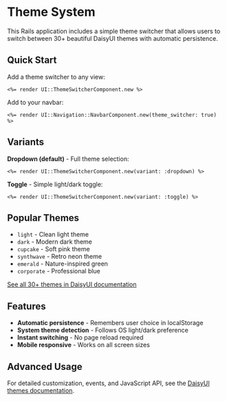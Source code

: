 # Theme System

This Rails application includes a simple theme switcher that allows users to switch between 30+ beautiful DaisyUI themes with automatic persistence.

## Quick Start

Add a theme switcher to any view:

```erb
<%= render UI::ThemeSwitcherComponent.new %>
```

Add to your navbar:
```erb
<%= render UI::Navigation::NavbarComponent.new(theme_switcher: true) %>
```

## Variants

**Dropdown (default)** - Full theme selection:
```erb
<%= render UI::ThemeSwitcherComponent.new(variant: :dropdown) %>
```

**Toggle** - Simple light/dark toggle:
```erb
<%= render UI::ThemeSwitcherComponent.new(variant: :toggle) %>
```

## Popular Themes

- `light` - Clean light theme
- `dark` - Modern dark theme  
- `cupcake` - Soft pink theme
- `synthwave` - Retro neon theme
- `emerald` - Nature-inspired green
- `corporate` - Professional blue

[See all 30+ themes in DaisyUI documentation](https://daisyui.com/docs/themes/)

## Features

- **Automatic persistence** - Remembers user choice in localStorage
- **System theme detection** - Follows OS light/dark preference
- **Instant switching** - No page reload required
- **Mobile responsive** - Works on all screen sizes

## Advanced Usage

For detailed customization, events, and JavaScript API, see the [DaisyUI themes documentation](https://daisyui.com/docs/themes/).